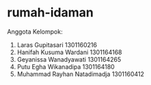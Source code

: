 # rumah-idaman

Anggota Kelompok:

1.	Laras Gupitasari				1301160216
2.	Hanifah Kusuma Wardani			1301164168
3.	Geyanissa Wanadyawati			1301164265
4.	Putu Egha Wikanadipa 			1301164180
5.	Muhammad Rayhan Natadimadja 	1301160412
